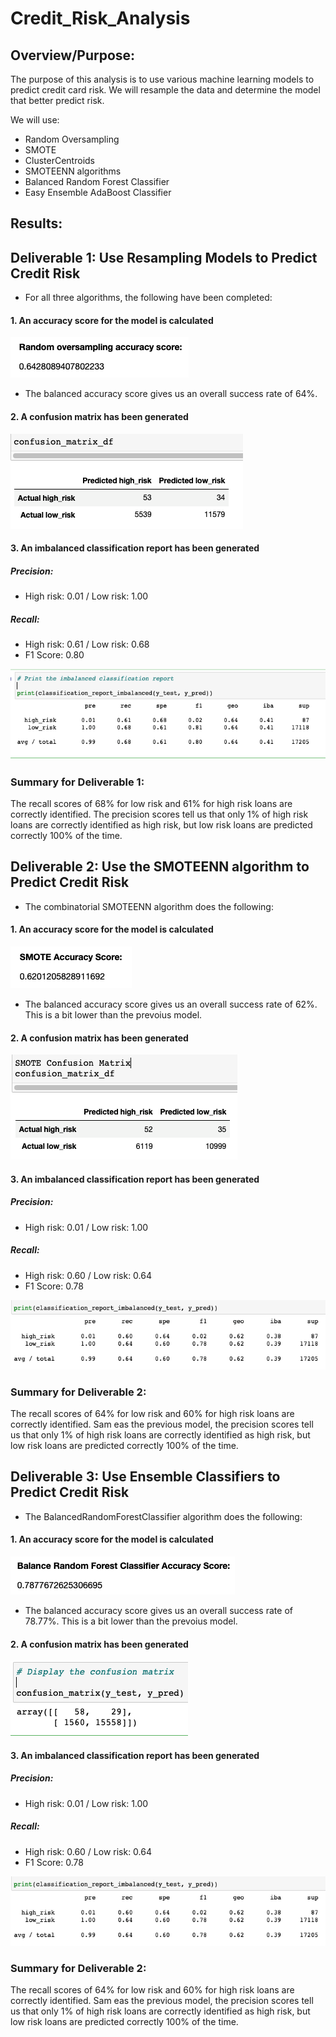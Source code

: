 # Credit_Risk_Analysis

## Overview/Purpose:
The purpose of this analysis is to use various machine learning models to predict credit card risk. We will resample the data and determine the model that better predict risk.

We will use:
* Random Oversampling 
* SMOTE
* ClusterCentroids
* SMOTEENN algorithms 
* Balanced Random Forest Classifier
* Easy Ensemble AdaBoost Classifier

## Results:
## Deliverable 1: Use Resampling Models to Predict Credit Risk

* For all three algorithms, the following have been completed:

#### 1. An accuracy score for the model is calculated
![1.png](https://github.com/LucyPill/Credit_Risk_Analysis/blob/main/images/1.png)

* The balanced accuracy score gives us an overall success rate of 64%.

#### 2. A confusion matrix has been generated

![3.png](https://github.com/LucyPill/Credit_Risk_Analysis/blob/main/images/3.png)

#### 3. An imbalanced classification report has been generated
##### Precision:
*  High risk: 0.01 / Low risk: 1.00
##### Recall: 
* High risk: 0.61 / Low risk: 0.68
* F1 Score: 0.80

![2.png](https://github.com/LucyPill/Credit_Risk_Analysis/blob/main/images/2.png)

### Summary for Deliverable 1:
The recall scores of 68% for low risk and 61% for high risk loans are correctly identified.
The precision scores tell us that only 1% of high risk loans are correctly identified as high risk, but low risk loans are predicted correctly 100% of the time.

## Deliverable 2: Use the SMOTEENN algorithm to Predict Credit Risk

* The combinatorial SMOTEENN algorithm does the following:

#### 1. An accuracy score for the model is calculated
![4.png](https://github.com/LucyPill/Credit_Risk_Analysis/blob/main/images/4.png)

* The balanced accuracy score gives us an overall success rate of 62%. This is a bit lower than the prevoius model.

#### 2. A confusion matrix has been generated

![5.png](https://github.com/LucyPill/Credit_Risk_Analysis/blob/main/images/5.png)

#### 3. An imbalanced classification report has been generated
##### Precision:
*  High risk: 0.01 / Low risk: 1.00
##### Recall: 
* High risk: 0.60 / Low risk: 0.64
* F1 Score: 0.78

![6.png](https://github.com/LucyPill/Credit_Risk_Analysis/blob/main/images/6.png)

### Summary for Deliverable 2:
The recall scores of 64% for low risk and 60% for high risk loans are correctly identified.
Sam eas the previous model, the precision scores tell us that only 1% of high risk loans are correctly identified as high risk, but low risk loans are predicted correctly 100% of the time.


## Deliverable 3: Use Ensemble Classifiers to Predict Credit Risk

* The BalancedRandomForestClassifier algorithm does the following:

#### 1. An accuracy score for the model is calculated
![7.png](https://github.com/LucyPill/Credit_Risk_Analysis/blob/main/images/7.png)

* The balanced accuracy score gives us an overall success rate of 78.77%. This is a bit lower than the prevoius model.

#### 2. A confusion matrix has been generated

![8.png](https://github.com/LucyPill/Credit_Risk_Analysis/blob/main/images/8.png)

#### 3. An imbalanced classification report has been generated
##### Precision:
*  High risk: 0.01 / Low risk: 1.00
##### Recall: 
* High risk: 0.60 / Low risk: 0.64
* F1 Score: 0.78

![6.png](https://github.com/LucyPill/Credit_Risk_Analysis/blob/main/images/6.png)

### Summary for Deliverable 2:
The recall scores of 64% for low risk and 60% for high risk loans are correctly identified.
Sam eas the previous model, the precision scores tell us that only 1% of high risk loans are correctly identified as high risk, but low risk loans are predicted correctly 100% of the time.
